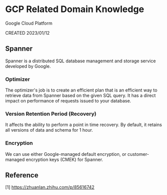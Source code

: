 # GCP Related Domain Knowledge

Google Cloud Platform

CREATED 2023/01/12

## Spanner

Spanner is a distributed SQL database management and storage service developed by Google.

### Optimizer

The optimizer's job is to create an efficient plan that is an efficient way to retrieve data from Spanner based on the given SQL query. It has a direct impact on performance of requests issued to your database.

### Version Retention Period (Recovery)

It affects the ability to perform a point in time recovery. By default, it retains all versions of data and schema for 1 hour.

### Encryption

We can use either Google-managed default encryption, or customer-managed encryption keys (CMEK) for Spanner.

## Reference

[1] <https://zhuanlan.zhihu.com/p/85616742>
